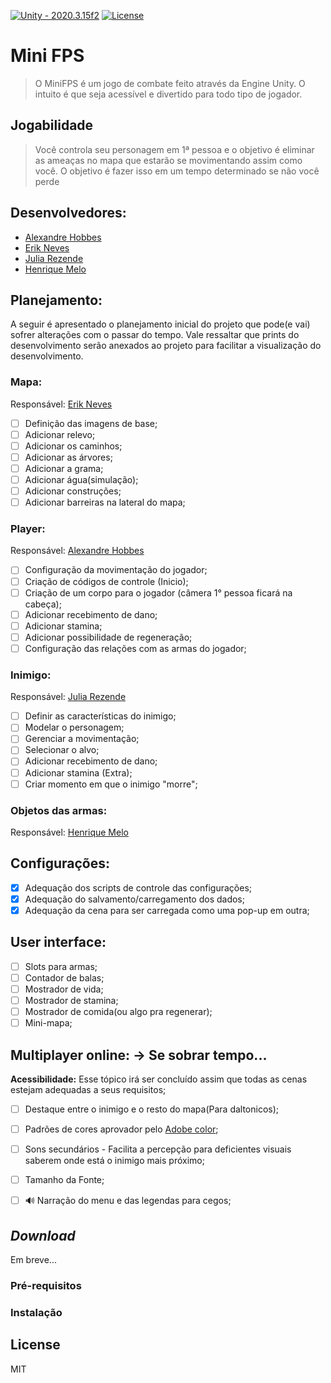 
[![Unity - 2020.3.15f2](https://img.shields.io/badge/Unity-2020.3.15f2-ffffff)]()  [![License](https://img.shields.io/badge/License-MIT-blue)](#license)

# Mini FPS

> O MiniFPS é um jogo de combate feito através da Engine Unity. O intuito é que seja acessível e divertido para todo tipo de jogador.

## Jogabilidade

> Você controla seu personagem em 1ª pessoa e o objetivo é eliminar as ameaças no mapa que estarão se movimentando assim como você. O objetivo é fazer isso em um tempo determinado se não você perde 

## Desenvolvedores:

* [Alexandre Hobbes](https://github.com/AlexandreHobbes)
* [Erik Neves](https://github.com/erikneves04)
* [Julia Rezende](https://github.com/juliarezende34)
* [Henrique Melo](https://github.com/hmelo2509)

## Planejamento:
A seguir é apresentado o planejamento inicial do projeto que pode(e vai) sofrer alterações com o passar do tempo.
Vale ressaltar que prints do desenvolvimento serão anexados ao projeto para facilitar a visualização do desenvolvimento.

### Mapa:
Responsável: [Erik Neves](https://github.com/erikneves04)

- [ ] Definição das imagens de base;
- [ ] Adicionar relevo;
- [ ] Adicionar os caminhos;
- [ ] Adicionar as árvores;
- [ ] Adicionar a grama;
- [ ] Adicionar água(simulação);
- [ ] Adicionar construções;
- [ ] Adicionar barreiras na lateral do mapa;

### Player:
Responsável: [Alexandre Hobbes](https://github.com/AlexandreHobbes)

- [ ] Configuração da movimentação do jogador;
- [ ] Criação de códigos de controle (Inicio);
- [ ] Criação de um corpo para o jogador (câmera 1° pessoa ficará na cabeça);
- [ ] Adicionar recebimento de dano;
- [ ] Adicionar stamina;
- [ ] Adicionar possibilidade de regeneração;
- [ ] Configuração das relações com as armas do jogador;

### Inimigo:
Responsável: [Julia Rezende](https://github.com/juliarezende34)

- [ ] Definir as características do inimigo;
- [ ] Modelar o personagem;
- [ ] Gerenciar a movimentação;
- [ ] Selecionar o alvo;
- [ ] Adicionar recebimento de dano;
- [ ] Adicionar stamina (Extra);
- [ ] Criar momento em que o inimigo "morre";

### Objetos das armas:
Responsável: [Henrique Melo](https://github.com/hmelo2509)

## Configurações:
- [x] Adequação dos scripts de controle das configurações;
- [x] Adequação do salvamento/carregamento dos dados;
- [x] Adequação da cena para ser carregada como uma pop-up em outra;

## User interface:
- [ ] Slots para armas;
- [ ] Contador de balas;
- [ ] Mostrador de vida;
- [ ] Mostrador de stamina;
- [ ] Mostrador de comida(ou algo pra regenerar);
- [ ] Mini-mapa;

## Multiplayer online: -> Se sobrar tempo...


**Acessibilidade:**
Esse tópico irá ser concluído assim que todas as cenas estejam adequadas a seus requisitos;

- [ ] Destaque entre o inimigo e o resto do mapa(Para daltonicos);
- [ ] Padrões de cores aprovador pelo [Adobe color](https://color.adobe.com/pt/create/color-wheel);
- [ ] Sons secundários - Facilita a percepção para deficientes visuais saberem onde está o inimigo mais próximo;
- [ ] Tamanho da Fonte;
- [ ] 🔊 Narração do menu e das legendas para cegos;




## _Download_
Em breve...

### Pré-requisitos

### Instalação

## License

MIT
